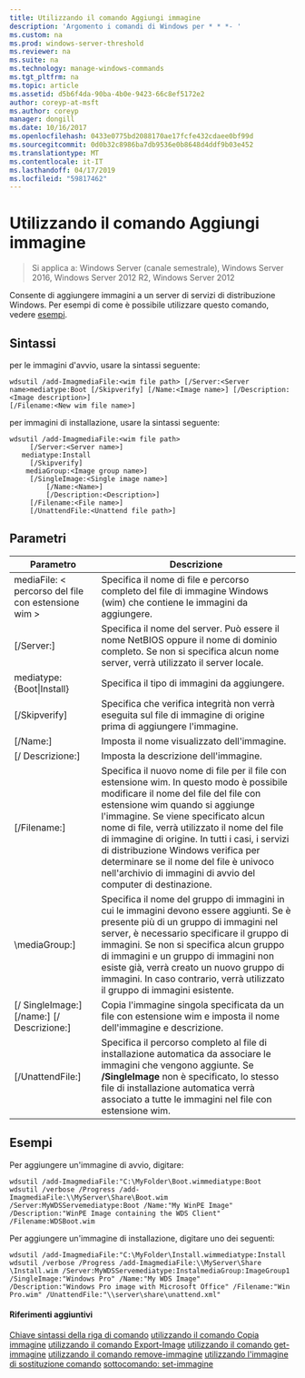 ```yaml
---
title: Utilizzando il comando Aggiungi immagine
description: 'Argomento i comandi di Windows per * * *- '
ms.custom: na
ms.prod: windows-server-threshold
ms.reviewer: na
ms.suite: na
ms.technology: manage-windows-commands
ms.tgt_pltfrm: na
ms.topic: article
ms.assetid: d5b6f4da-90ba-4b0e-9423-66c8ef5172e2
author: coreyp-at-msft
ms.author: coreyp
manager: dongill
ms.date: 10/16/2017
ms.openlocfilehash: 0433e0775bd2088170ae17fcfe432cdaee0bf99d
ms.sourcegitcommit: 0d0b32c8986ba7db9536e0b8648d4ddf9b03e452
ms.translationtype: MT
ms.contentlocale: it-IT
ms.lasthandoff: 04/17/2019
ms.locfileid: "59817462"
---
```

# <a name="using-the-add-image-command"></a>Utilizzando il comando Aggiungi immagine

>Si applica a: Windows Server (canale semestrale), Windows Server 2016, Windows Server 2012 R2, Windows Server 2012

Consente di aggiungere immagini a un server di servizi di distribuzione Windows. Per esempi di come è possibile utilizzare questo comando, vedere [esempi](#BKMK_examples).
## <a name="syntax"></a>Sintassi
per le immagini d'avvio, usare la sintassi seguente:
```
wdsutil /add-ImagmediaFile:<wim file path> [/Server:<Server name>mediatype:Boot [/Skipverify] [/Name:<Image name>] [/Description:<Image description>] 
[/Filename:<New wim file name>]
```
per immagini di installazione, usare la sintassi seguente:
```
wdsutil /add-ImagmediaFile:<wim file path>
     [/Server:<Server name>]
   mediatype:Install
     [/Skipverify]
    mediaGroup:<Image group name>]
     [/SingleImage:<Single image name>]
         [/Name:<Name>]
         [/Description:<Description>]
     [/Filename:<File name>]
     [/UnattendFile:<Unattend file path>]
```
## <a name="parameters"></a>Parametri
|Parametro|Descrizione|
|-------|--------|
mediaFile: < percorso del file con estensione wim >|Specifica il nome di file e percorso completo del file di immagine Windows (wim) che contiene le immagini da aggiungere.|
|[/Server:<Server name>]|Specifica il nome del server. Può essere il nome NetBIOS oppure il nome di dominio completo. Se non si specifica alcun nome server, verrà utilizzato il server locale.|
mediatype:{Boot&#124;Install}|Specifica il tipo di immagini da aggiungere.|
|[/Skipverify]|Specifica che verifica integrità non verrà eseguita sul file di immagine di origine prima di aggiungere l'immagine.|
|[/Name:<Name>]|Imposta il nome visualizzato dell'immagine.|
|[/ Descrizione:<Description>]|Imposta la descrizione dell'immagine.|
|[/Filename:<Filename>]|Specifica il nuovo nome di file per il file con estensione wim. In questo modo è possibile modificare il nome del file del file con estensione wim quando si aggiunge l'immagine. Se viene specificato alcun nome di file, verrà utilizzato il nome del file di immagine di origine. In tutti i casi, i servizi di distribuzione Windows verifica per determinare se il nome del file è univoco nell'archivio di immagini di avvio del computer di destinazione.|
|\mediaGroup:<Image group name>]|Specifica il nome del gruppo di immagini in cui le immagini devono essere aggiunti. Se è presente più di un gruppo di immagini nel server, è necessario specificare il gruppo di immagini. Se non si specifica alcun gruppo di immagini e un gruppo di immagini non esiste già, verrà creato un nuovo gruppo di immagini. In caso contrario, verrà utilizzato il gruppo di immagini esistente.|
|[/ SingleImage:<Single image name>] [/name:<Name>] [/ Descrizione:<Description>]|Copia l'immagine singola specificata da un file con estensione wim e imposta il nome dell'immagine e descrizione.|
|[/UnattendFile:<Unattend file path>]|Specifica il percorso completo al file di installazione automatica da associare le immagini che vengono aggiunte. Se **/SingleImage** non è specificato, lo stesso file di installazione automatica verrà associato a tutte le immagini nel file con estensione wim.|
## <a name="BKMK_examples"></a>Esempi
Per aggiungere un'immagine di avvio, digitare:
```
wdsutil /add-ImagmediaFile:"C:\MyFolder\Boot.wimmediatype:Boot
wdsutil /verbose /Progress /add-ImagmediaFile:\\MyServer\Share\Boot.wim /Server:MyWDSServemediatype:Boot /Name:"My WinPE Image" 
/Description:"WinPE Image containing the WDS Client" /Filename:WDSBoot.wim
```
Per aggiungere un'immagine di installazione, digitare uno dei seguenti:
```
wdsutil /add-ImagmediaFile:"C:\MyFolder\Install.wimmediatype:Install
wdsutil /verbose /Progress /add-ImagmediaFile:\\MyServer\Share \Install.wim /Server:MyWDSServemediatype:InstalmediaGroup:ImageGroup1 
/SingleImage:"Windows Pro" /Name:"My WDS Image"
/Description:"Windows Pro image with Microsoft Office" /Filename:"Win Pro.wim" /UnattendFile:"\\server\share\unattend.xml"
```
#### <a name="additional-references"></a>Riferimenti aggiuntivi
[Chiave sintassi della riga di comando](command-line-syntax-key.md)
[utilizzando il comando Copia immagine](using-the-copy-image-command.md)
[utilizzando il comando Export-Image](using-the-export-image-command.md)
[utilizzando il comando get-immagine](using-the-get-image-command.md)
[utilizzando il comando remove-immagine](using-the-remove-image-command.md)
[utilizzando l'immagine di sostituzione comando](using-the-replace-image-command.md)
[sottocomando: set-immagine](subcommand-set-image.md)
